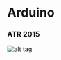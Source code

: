 # Arduino
### ATR 2015
![alt tag](https://www.arduino.cc/en/uploads/Trademark/ArduinoCommunityLogo.png)
